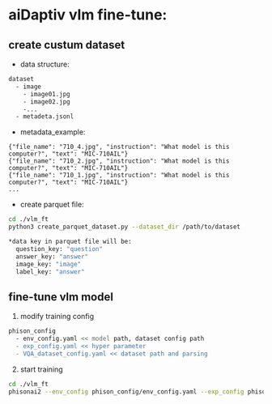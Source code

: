 # aiDaptiv vlm fine-tune:

## create custum dataset
- data structure:
```bash
dataset
  - image
    - image01.jpg
    - image02.jpg
    -...
  - metadeta.jsonl 
```

- metadata_example:
```jsonl
{"file_name": "710_4.jpg", "instruction": "What model is this computer?", "text": "MIC-710AIL"}
{"file_name": "710_2.jpg", "instruction": "What model is this computer?", "text": "MIC-710AIL"}
{"file_name": "710_1.jpg", "instruction": "What model is this computer?", "text": "MIC-710AIL"}
...
```

- create parquet file:
```bash
cd ./vlm_ft
python3 create_parquet_dataset.py --dataset_dir /path/to/dataset

*data key in parquet file will be:
  question_key: "question"
  answer_key: "answer"
  image_key: "image"
  label_key: "answer"
```


## fine-tune vlm model
1. modify training config
```bash
phison_config
  - env_config.yaml << model path, dataset config path
  - exp_config.yaml << hyper parameter
  - VQA_dataset_config.yaml << dataset path and parsing
```

2. start training
```bash
cd ./vlm_ft
phisonai2 --env_config phison_config/env_config.yaml --exp_config phison_config/exp_config.yaml
```


